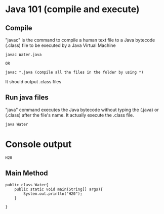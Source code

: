# Java 101 (compile and execute)

## Compile 
"javac"  is the command to compile a human text file to a Java bytecode (.class) file to be executed by a Java Virtual Machine

```
javac Water.java

OR

javac *.java (compile all the files in the folder by using *)

```
It should output .class files 

## Run java files
"java" command executes the Java bytecode without typing the (.java) or (.class) after the file's name. 
It actually execute the .class file. 

```
java Water

```

# Console output
```
H20

```

## Main Method
```
public class Water{
    public static void main(String[] args){
        System.out.println("H20");
    }
    
}

``` 